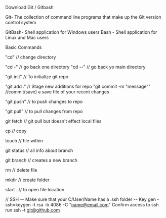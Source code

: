 <!-- git basics -->

Download Git / Gitbash 
<!--https://git-scm.com/downloads -->


Git- The collection of command line programs that make up the Git version control system

GitBash- Shell application for Windows users
Bash - Shell application for Linux and Mac users  

Basic Commands

"cd" // change directory

"cd -" // go back one directory 
"cd --" // go back yo main directory  

"git init" // To initialize git repo


"git add ." // Stage new additions for repo 
"git commit -m "message"" //commit(save) a save file of your recent changes

"git push" // to push changes to repo

"git pull" // to pull changes from repo

git fetch // git pull but doesn't effect local files 

cp // copy

touch // file within

git status // all info about branch

git branch // creates a new branch



rm // delete file

mkdir // create folder

start . // to open file location



//
SSH
-- Make sure that your C/User/Name has a .ssh folder --
Key gen  - ssh=keygen -t rsa -b 4086 -C "name@email.com" 
Confirm access to ssh run ssh -t git@github.com 

